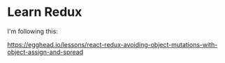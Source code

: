 # Learn Redux

I'm following this:

https://egghead.io/lessons/react-redux-avoiding-object-mutations-with-object-assign-and-spread